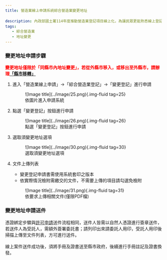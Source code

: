 ```yaml
---
title: 營造業線上申請系統綜合營造業變更地址

description: 內政部國土署114年度推動營造業登記項目線上化，為讓民眾更能熟悉線上登記系統之操作，特此設計此指南網站引導民眾快速熟悉線上操作系統及熟悉線上送件流程。
tags:
   - 綜合營造業
   - 地址變更
---
```


### 變更地址申請步驟

<span style="color:red; font-weight:bold;">變更地址僅限於「同縣市內地址變更」，若從外縣市移入，或移出至外縣市，請辦理[「縣市移轉」](change_city.md)</span>

1. 進入「營造業線上申請」→「綜合營造業登記」→「變更登記」進行申請
    <figure markdown="span">
    ![Image title](../image/25.png){.img-fluid tag=25}
    <figcaption>依圖片進入申請系統</figcaption>
    </figure>

2. 點選「變更登記」按鈕進行申請
    <figure markdown="span">
    ![Image title](../image/26.png){.img-fluid tag=26}
    <figcaption>點選「變更登記」按鈕進行申請</figcaption>
    </figure>
3. 選取須變更地址選項
    <figure markdown="span">
    ![Image title](../image/30.png){.img-fluid tag=30}
    <figcaption>選取須變更地址選項</figcaption>
    </figure>


4. 文件上傳列表
    * 變更登記申請書需使用系統套印之版本
    * 依實際情況檢附需繳交的文件，不需要上傳的項目請勾選免檢附
    <figure markdown="span">
    ![Image title](../image/31.png){.img-fluid tag=31}
    <figcaption>依要求上傳相關文件(僅限PDF檔)</figcaption>
    </figure>

### 變更地址申請送件
憑證綁定步驟與[許可申請](Contractors_Registration.md)送件流程相同，送件人皆需以自然人憑證進行簽章送件，若送件人為受託人，需額外簽署委託書；請列印出來請委託人用印，受託人用印後掃描上傳至文件列表，方可進行送件。<br>
<br>
線上案件送件成功後，須將手冊及證書送至縣市政府，後續進行手冊註記及證書換發。    